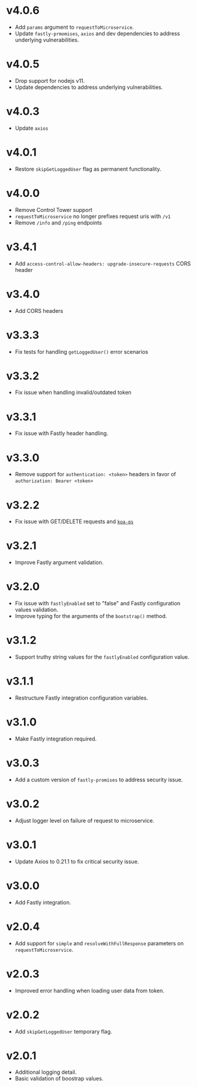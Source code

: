 # v4.0.6

- Add `params` argument to `requestToMicroservice`.
- Update `fastly-prmomises`, `axios` and dev dependencies to address underlying vulnerabilities.

# v4.0.5

- Drop support for nodejs v11.
- Update dependencies to address underlying vulnerabilities.

# v4.0.3

- Update `axios`

# v4.0.1

- Restore `skipGetLoggedUser` flag as permanent functionality.

# v4.0.0

- Remove Control Tower support
- `requestToMicroservice` no longer prefixes request uris with `/v1`
- Remove `/info` and `/ping` endpoints

# v3.4.1

- Add `access-control-allow-headers: upgrade-insecure-requests` CORS header

# v3.4.0

- Add CORS headers

# v3.3.3

- Fix tests for handling `getLoggedUser()` error scenarios

# v3.3.2

- Fix issue when handling invalid/outdated token

# v3.3.1

- Fix issue with Fastly header handling.

# v3.3.0

- Remove support for `authentication: <token>` headers in favor of `authorization: Bearer <token>`

# v3.2.2

- Fix issue with GET/DELETE requests and [`koa-qs`](https://www.npmjs.com/package/koa-qs)

# v3.2.1

- Improve Fastly argument validation.

# v3.2.0

- Fix issue with `fastlyEnabled` set to "false" and Fastly configuration values validation.
- Improve typing for the arguments of the `bootstrap()` method.

# v3.1.2

- Support truthy string values for the `fastlyEnabled` configuration value.

# v3.1.1

- Restructure Fastly integration configuration variables.

# v3.1.0

- Make Fastly integration required.

# v3.0.3

- Add a custom version of `fastly-promises` to address security issue.

# v3.0.2

- Adjust logger level on failure of request to microservice.

# v3.0.1

- Update Axios to 0.21.1 to fix critical security issue.

# v3.0.0

- Add Fastly integration.

# v2.0.4

- Add support for `simple` and `resolveWithFullResponse` parameters on `requestToMicroservice`.

# v2.0.3

- Improved error handling when loading user data from token.

# v2.0.2

- Add `skipGetLoggedUser` temporary flag.

# v2.0.1

- Additional logging detail.
- Basic validation of boostrap values.
